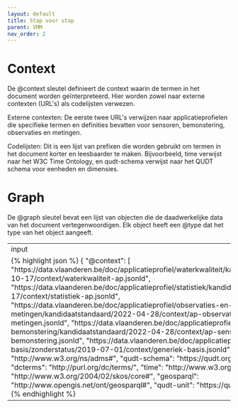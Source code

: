 ```yaml
---
layout: default
title: Stap voor stap
parent: VMM
nav_order: 2
---
```


# Context

De @context sleutel definieert de context waarin de termen in het document worden geïnterpreteerd. Hier worden zowel naar externe contexten (URL's) als codelijsten verwezen.

Externe contexten: De eerste twee URL's verwijzen naar applicatieprofielen die specifieke termen en definities bevatten voor sensoren, bemonstering, observaties en metingen.

Codelijsten: Dit is een lijst van prefixen die worden gebruikt om termen in het document korter en leesbaarder te maken. Bijvoorbeeld, time verwijst naar het W3C Time Ontology, en qudt-schema verwijst naar het QUDT schema voor eenheden en dimensies.

# Graph 

De @graph sleutel bevat een lijst van objecten die de daadwerkelijke data van het document vertegenwoordigen. Elk object heeft een @type dat het type van het object aangeeft.


<table border="0">
 <tr>
<td>input</td>
<td>output</td>

 </tr>
 <tr>
 <td>
{% highlight json %}
{
    "@context": [
        "https://data.vlaanderen.be/doc/applicatieprofiel/waterkwaliteit/kandidaatstandaard/2022-10-17/context/waterkwaliteit-ap.jsonld",
        "https://data.vlaanderen.be/doc/applicatieprofiel/statistiek/kandidaatstandaard/2022-10-17/context/statistiek-ap.jsonld",
        "https://data.vlaanderen.be/doc/applicatieprofiel/observaties-en-metingen/kandidaatstandaard/2022-04-28/context/ap-observaties-en-metingen.jsonld",
        "https://data.vlaanderen.be/doc/applicatieprofiel/sensoren-en-bemonstering/kandidaatstandaard/2022-04-28/context/ap-sensoren-en-bemonstering.jsonld",
        "https://data.vlaanderen.be/doc/applicatieprofiel/generiek-basis/zonderstatus/2019-07-01/context/generiek-basis.jsonld",
        {
            "adms": "http://www.w3.org/ns/adms#",
            "qudt-schema": "https://qudt.org/schema/qudt/",
            "dcterms": "http://purl.org/dc/terms/",
            "time": "http://www.w3.org/2006/time#",
            "skos": "http://www.w3.org/2004/02/skos/core#",
            "geosparql": "http://www.opengis.net/ont/geosparql#",
            "qudt-unit": "https://qudt.org/vocab/unit/"
        }
    ]}
{% endhighlight %}
</td>
 <td>
{% highlight json %}
{
    "@context": [
        "https://data.vlaanderen.be/doc/applicatieprofiel/waterkwaliteit/kandidaatstandaard/2022-10-17/context/waterkwaliteit-ap.jsonld",
        "https://data.vlaanderen.be/doc/applicatieprofiel/statistiek/kandidaatstandaard/2022-10-17/context/statistiek-ap.jsonld",
        "https://data.vlaanderen.be/doc/applicatieprofiel/observaties-en-metingen/kandidaatstandaard/2022-04-28/context/ap-observaties-en-metingen.jsonld",
        "https://data.vlaanderen.be/doc/applicatieprofiel/sensoren-en-bemonstering/kandidaatstandaard/2022-04-28/context/ap-sensoren-en-bemonstering.jsonld",
        "https://data.vlaanderen.be/doc/applicatieprofiel/generiek-basis/zonderstatus/2019-07-01/context/generiek-basis.jsonld",
        {
{% endhighlight %}
</td>

 </tr>
</table>